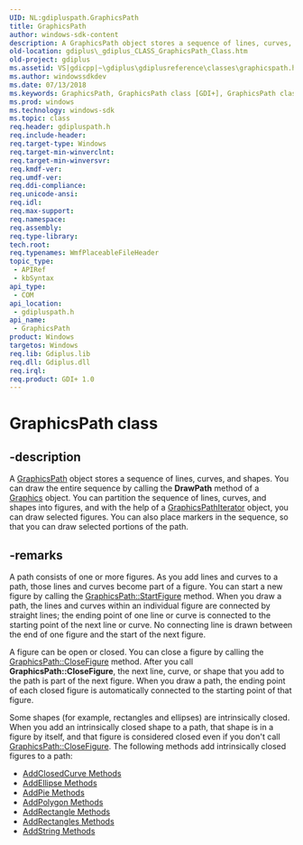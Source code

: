 ```yaml
---
UID: NL:gdipluspath.GraphicsPath
title: GraphicsPath
author: windows-sdk-content
description: A GraphicsPath object stores a sequence of lines, curves, and shapes.
old-location: gdiplus\_gdiplus_CLASS_GraphicsPath_Class.htm
old-project: gdiplus
ms.assetid: VS|gdicpp|~\gdiplus\gdiplusreference\classes\graphicspath.htm
ms.author: windowssdkdev
ms.date: 07/13/2018
ms.keywords: GraphicsPath, GraphicsPath class [GDI+], GraphicsPath class [GDI+],described, _gdiplus_CLASS_GraphicsPath_Class, gdiplus._gdiplus_CLASS_GraphicsPath_Class, gdipluspath/GraphicsPath
ms.prod: windows
ms.technology: windows-sdk
ms.topic: class
req.header: gdipluspath.h
req.include-header: 
req.target-type: Windows
req.target-min-winverclnt: 
req.target-min-winversvr: 
req.kmdf-ver: 
req.umdf-ver: 
req.ddi-compliance: 
req.unicode-ansi: 
req.idl: 
req.max-support: 
req.namespace: 
req.assembly: 
req.type-library: 
tech.root: 
req.typenames: WmfPlaceableFileHeader
topic_type:
 - APIRef
 - kbSyntax
api_type:
 - COM
api_location:
 - gdipluspath.h
api_name:
 - GraphicsPath
product: Windows
targetos: Windows
req.lib: Gdiplus.lib
req.dll: Gdiplus.dll
req.irql: 
req.product: GDI+ 1.0
---
```


# GraphicsPath class


## -description


A <a href="https://msdn.microsoft.com/library/ms535523(v=VS.85).aspx">GraphicsPath</a> object stores a sequence of lines, curves, and shapes. You can draw the entire sequence by calling the 
			<b>DrawPath</b> method of a 
			<a href="https://msdn.microsoft.com/library/windows/hardware/mt131452">Graphics</a> object. You can partition the sequence of lines, curves, and shapes into figures, and with the help of a 
			<a href="https://msdn.microsoft.com/library/ms534458(v=VS.85).aspx">GraphicsPathIterator</a> object, you can draw selected figures. You can also place markers in the sequence, so that you can draw selected portions of the path.


## -remarks



A path consists of one or more figures. As you add lines and curves to a path, those lines and curves become part of a figure. You can start a new figure by calling the <a href="https://msdn.microsoft.com/library/ms535569(v=VS.85).aspx">GraphicsPath::StartFigure</a> method. When you draw a path, the lines and curves within an individual figure are connected by straight lines; the ending point of one line or curve is connected to the starting point of the next line or curve. No connecting line is drawn between the end of one figure and the start of the next figure.

A figure can be open or closed. You can close a figure by calling the <a href="https://msdn.microsoft.com/library/ms535529(v=VS.85).aspx">GraphicsPath::CloseFigure</a> method. After you call <b>GraphicsPath::CloseFigure</b>, the next line, curve, or shape that you add to the path is part of the next figure. When you draw a path, the ending point of each closed figure is automatically connected to the starting point of that figure.

Some shapes (for example, rectangles and ellipses) are intrinsically closed. When you add an intrinsically closed shape to a path, that shape is in a figure by itself, and that figure is considered closed even if you don't call <a href="https://msdn.microsoft.com/library/ms535529(v=VS.85).aspx">GraphicsPath::CloseFigure</a>. The following methods add intrinsically closed figures to a path: 

<ul>
<li>
<a href="https://msdn.microsoft.com/library/ms535540(v=VS.85).aspx">AddClosedCurve Methods</a>
</li>
<li>
<a href="https://msdn.microsoft.com/library/ms535542(v=VS.85).aspx">AddEllipse Methods</a>
</li>
<li>
<a href="https://msdn.microsoft.com/library/ms535545(v=VS.85).aspx">AddPie Methods</a>
</li>
<li>
<a href="https://msdn.microsoft.com/library/ms535546(v=VS.85).aspx">AddPolygon Methods</a>
</li>
<li>
<a href="https://msdn.microsoft.com/library/ms535547(v=VS.85).aspx">AddRectangle Methods</a>
</li>
<li>
<a href="https://msdn.microsoft.com/library/ms535548(v=VS.85).aspx">AddRectangles Methods</a>
</li>
<li>
<a href="https://msdn.microsoft.com/library/ms535549(v=VS.85).aspx">AddString Methods</a>
</li>
</ul>


